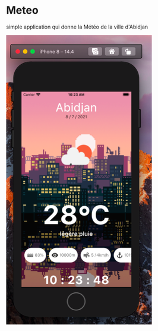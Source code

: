 # Meteo

simple application qui donne la Météo de la ville d'Abidjan

![alt text](https://github.com/saturnedev12/simpleMeteo/raw/main/assets/Capture%20d%E2%80%99%C3%A9cran%202021-07-08%20%C3%A0%2010.23.50.png)